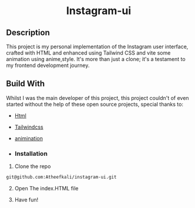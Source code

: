  <h1 align="center">Instagram-ui</h1>


## Description
This project is my personal implementation of the Instagram user interface, 
crafted with HTML and enhanced using Tailwind CSS and vite  some animation  using anime,style. It's more than just a clone; it's a testament to my frontend development journey.

## Build With
Whilst I was the main developer of this project, this project couldn't of even started without the help of these open source projects, special thanks to:
- [Html](https://www.w3schools.com/html/default.asp)
- [Tailwindcss](https://tailwindcss.com/)
- [animination](https://animate.style/)

- ### Installation

1. Clone the repo

```sh
git@github.com:Atheefkali/instagram-ui.git
```

2. Open The index.HTML file

3. Have fun!
